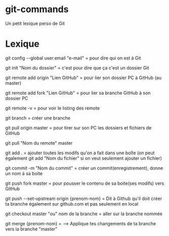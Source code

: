 # git-commands
Un petit lexique perso de Git

# Lexique

git config --global user.email "e-mail" = pour dire qui on est à Git


git init "Nom du dossier" = c'est pour dire que ça c'est un dossier Git

git remote add origin "Lien GitHub" = pour lier son dossier PC à GitHub (au master)

git remote add fork "Lien GitHub" = pour lier sa branche GitHub à son dossier PC

git remote -v = pour voir le listing des remote

git branch = créer une branche

git pull origin master = pour tirer sur son PC les dossiers et fichiers de GitHub

git pull "Nom du remote" master

git add . = ajouter toutes les modifs qu'on a fait dans une boîte (on peut également git add "Nom du fichier" si on veut seulement ajouter un fichier)

git commit -m "Nom du commit" = créer un commit(enregistrement), donne un nom à sa boite

git push fork master = pour pousser le contenu de sa boite(ses modifs) vers GitHub

git push --set-upstream origin {prenom-nom} = Dit à Github qu'il doit créer ta branche également sur github.com et pas seulement en local

git checkout master "ou" nom de la branche = aller sur la branche nommée

git merge {prenom-nom} =   --> Applique tes changements de ta branche vers la branche "master"
